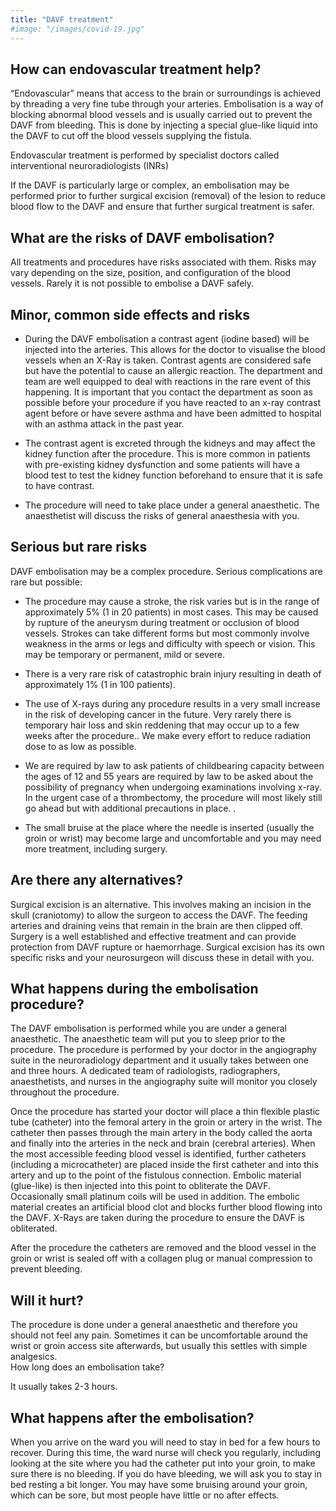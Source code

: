 ```yaml
---
title: "DAVF treatment"
#image: "/images/covid-19.jpg"
---
```


## How can endovascular treatment help?

“Endovascular” means that access to the brain or surroundings is achieved by threading a very fine tube through your arteries. Embolisation is a way of blocking abnormal blood vessels and is usually carried out to prevent the DAVF from bleeding. This is done by injecting a special glue-like liquid into the DAVF to cut off the blood vessels supplying the fistula. 

Endovascular treatment is performed by specialist doctors called interventional neuroradiologists (INRs)

If the DAVF is particularly large or complex, an embolisation may be performed prior to further surgical excision (removal) of the lesion to reduce blood flow to the DAVF and ensure that further surgical treatment is safer. 


## What are the risks of DAVF embolisation? 

All treatments and procedures have risks associated with them. Risks may vary depending on the size, position, and configuration of the blood vessels. Rarely it is not possible to embolise a DAVF safely. 

## Minor, common side effects and risks 

* During the DAVF embolisation a contrast agent (iodine based) will be injected into the arteries. This allows for the doctor to visualise the blood vessels when an X-Ray is taken. Contrast agents are considered safe but have the potential to cause an allergic reaction. The department and team are well equipped to deal with reactions in the rare event of this happening. It is important that you contact the department as soon as possible before your procedure if you have reacted to an x-ray contrast agent before or have severe asthma and have been admitted to hospital with an asthma attack in the past year. 

* The contrast agent is excreted through the kidneys and may affect the kidney function after the procedure. This is more common in patients with pre-existing kidney dysfunction and some patients will have a blood test to test the kidney function beforehand to ensure that it is safe to have contrast. 

* The procedure will need to take place under a general anaesthetic. The anaesthetist will discuss the risks of general anaesthesia with you.


## Serious but rare risks 

DAVF embolisation may be a complex procedure. Serious complications are rare but possible:

* The procedure may cause a stroke, the risk varies but is in the range of approximately 5% (1 in 20 patients) in most cases. This may be caused by rupture of the aneurysm during treatment or occlusion of blood vessels. Strokes can take different forms but most commonly involve weakness in the arms or legs and difficulty with speech or vision. This may be temporary or permanent, mild or severe. 

* There is a very rare risk of catastrophic brain injury resulting in death of approximately 1% (1 in 100 patients). 

* The use of X-rays during any procedure results in a very small increase in the risk of developing cancer in the future. Very rarely there is temporary hair loss and skin reddening that may occur up to a few weeks after the procedure.. We make every effort to reduce radiation dose to as low as possible. 

* We are required by law to ask patients of childbearing capacity between the ages of 12 and 55 years are required by law to be asked about the possibility of pregnancy when undergoing examinations involving x-ray. In the urgent case of a thrombectomy, the procedure will most likely still go ahead but with additional precautions in place. .

* The small bruise at the place where the needle is inserted (usually the groin or wrist) may become large and uncomfortable and you may need more treatment, including surgery.


## Are there any alternatives? 

Surgical excision is an alternative. This involves making an incision in the skull (craniotomy) to allow the surgeon to access the DAVF. The feeding arteries and draining veins that remain in the brain are then clipped off. Surgery is a well established and effective treatment and can provide protection from DAVF rupture or haemorrhage. Surgical excision has its own specific risks and your neurosurgeon will discuss these in detail with you. 


## What happens during the embolisation procedure? 

The DAVF embolisation is performed while you are under a general anaesthetic. The anaesthetic team will put you to sleep prior to the procedure. The procedure is performed by your doctor in the angiography suite in the neuroradiology department and it usually takes between one and three hours. A dedicated team of radiologists, radiographers, anaesthetists, and nurses in the angiography suite will monitor you closely throughout the procedure. 

Once the procedure has started your doctor will place a thin flexible plastic tube (catheter) into the femoral artery in the groin or artery in the wrist. The catheter then passes through the main artery in the body called the aorta and finally into the arteries in the neck and brain (cerebral arteries). When the most accessible feeding blood vessel is identified, further catheters (including a microcatheter) are placed inside the first catheter and into this artery and up to the point of the fistulous connection. Embolic material (glue-like) is then injected into this point to obliterate the DAVF. Occasionally small platinum coils will be used in addition. The embolic material creates an artificial blood clot and blocks further blood flowing into the DAVF. X-Rays are taken during the procedure to ensure the DAVF is obliterated. 

After the procedure the catheters are removed and the blood vessel in the groin or wrist is sealed off with a collagen plug or manual compression to prevent bleeding.


## Will it hurt? 

The procedure is done under a general anaesthetic and therefore you should not feel any pain. Sometimes it can be uncomfortable around the wrist or groin access site afterwards, but usually this settles with simple analgesics.  
How long does an embolisation take? 

It usually takes 2-3 hours. 


## What happens after the embolisation? 

When you arrive on the ward you will need to stay in bed for a few hours to recover. During this time, the ward nurse will check you regularly, including looking at the site where you had the catheter put into your groin, to make sure there is no bleeding. If you do have bleeding, we will ask you to stay in bed resting a bit longer. You may have some bruising around your groin, which can be sore, but most people have little or no after effects. 